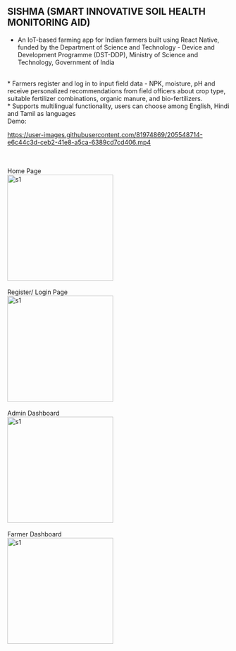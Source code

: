 ## SISHMA (SMART INNOVATIVE SOIL HEALTH MONITORING AID)

* An IoT-based farming app for Indian farmers built using React Native, funded by the Department of Science and Technology - Device and Development Programme (DST-DDP), Ministry of Science and Technology, Government of India
<br/>
* Farmers register and log in to input field data - NPK, moisture, pH and receive personalized recommendations from
field officers about crop type, suitable fertilizer combinations, organic manure, and bio-fertilizers.
<br/>
* Supports multilingual functionality, users can choose among English, Hindi and Tamil as languages
<br/>
Demo:
<br/>

https://user-images.githubusercontent.com/81974869/205548714-e6c44c3d-ceb2-41e8-a5ca-6389cd7cd406.mp4

<br/><br/>
Home Page
<br/>
<img src="https://user-images.githubusercontent.com/81974869/205548749-52bfaebf-3b2a-4966-892d-f0d10fad04aa.jpeg" alt="s1" width="240"/>
<br/><br/>
Register/ Login Page
<br/>
<img src="https://user-images.githubusercontent.com/81974869/205548778-0ba1d5bc-ad07-4001-a744-8b03869f50f5.jpeg" alt="s1" width="240"/>
<br/><br/>
Admin Dashboard
<br/>
<img src="https://user-images.githubusercontent.com/81974869/205548802-34b6b06c-c7ca-42d7-a62d-ad44d57939bc.jpeg" alt="s1" width="240"/>
<br/><br/>
Farmer Dashboard
<br/>
<img src="https://user-images.githubusercontent.com/81974869/205548834-011779ab-8b54-4cfa-b6ae-96fa9ad4535b.jpeg" alt="s1" width="240"/>
